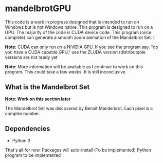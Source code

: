 # mandelbrotGPU

This code is a work in progress designed that is intended to run on Windows but is not Windows native. This program is designed to run on a GPU. The majority of the code is CUDA device code. This program (once complete) can generate a smooth zoom animation of the Mandelbrot Set. (

**Note:** CUDA can only run on a NIVIDIA GPU. If you see the program say, "do you have a CUDA capable GPU," use the ZLUDA version (distributable versions are not ready yet

**Note:** More information will be available as I continue to work on this program. This could take a few weeks. It is still inconclusive.

## What is the Mandelbrot Set

**Note: Work on this section later**

The Mandelbrot Set was discovered by Benoit Mandelbrot. Each pixel is a complex number. 

## Dependencies

* Python 3


  
That's all for now. Packages will auto-install (To be implemented)
Python program to be implemented

